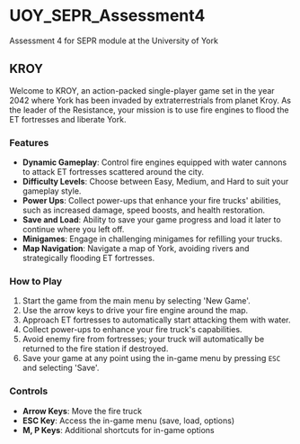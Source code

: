 # UOY_SEPR_Assessment4

Assessment 4 for SEPR module at the University of York

## KROY

Welcome to KROY, an action-packed single-player game set in the year 2042 where York has been invaded by extraterrestrials from planet Kroy. As the leader of the Resistance, your mission is to use fire engines to flood the ET fortresses and liberate York.

### Features

- **Dynamic Gameplay**: Control fire engines equipped with water cannons to attack ET fortresses scattered around the city.
- **Difficulty Levels**: Choose between Easy, Medium, and Hard to suit your gameplay style.
- **Power Ups**: Collect power-ups that enhance your fire trucks' abilities, such as increased damage, speed boosts, and health restoration.
- **Save and Load**: Ability to save your game progress and load it later to continue where you left off.
- **Minigames**: Engage in challenging minigames for refilling your trucks.
- **Map Navigation**: Navigate a map of York, avoiding rivers and strategically flooding ET fortresses.

### How to Play

1. Start the game from the main menu by selecting 'New Game'.
2. Use the arrow keys to drive your fire engine around the map.
3. Approach ET fortresses to automatically start attacking them with water.
4. Collect power-ups to enhance your fire truck's capabilities.
5. Avoid enemy fire from fortresses; your truck will automatically be returned to the fire station if destroyed.
6. Save your game at any point using the in-game menu by pressing `ESC` and selecting 'Save'.

### Controls

- **Arrow Keys**: Move the fire truck
- **ESC Key**: Access the in-game menu (save, load, options)
- **M, P Keys**: Additional shortcuts for in-game options
